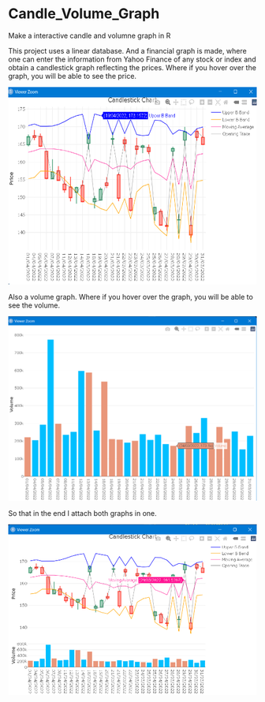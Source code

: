 # Candle_Volume_Graph
Make a interactive candle and volumne graph in R

This project uses a linear database.
And a financial graph is made, where one can enter the information from Yahoo Finance 
of any stock or index and obtain a candlestick graph reflecting the prices. 
Where if you hover over the graph, you will be able to see the price.



<p align="center">
    <img src="https://github.com/Rafa-77/Candle_Volume_Graph/blob/main/Images/Candle.png" width="550" height="400">
</p>

Also a volume graph. Where if you hover over the graph, you will be able to see the volume.

![](/Images/Volume.png)

So that in the end I attach both graphs in one.

![](/Images/Joined.png)
